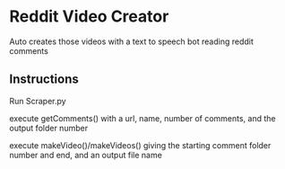 # Reddit Video Creator

Auto creates those videos with a text to speech bot reading reddit comments

## Instructions

Run Scraper.py

execute getComments() with a url, name, number of comments, and the output folder number

execute makeVideo()/makeVideos() giving the starting comment folder number and end, and an output file name
